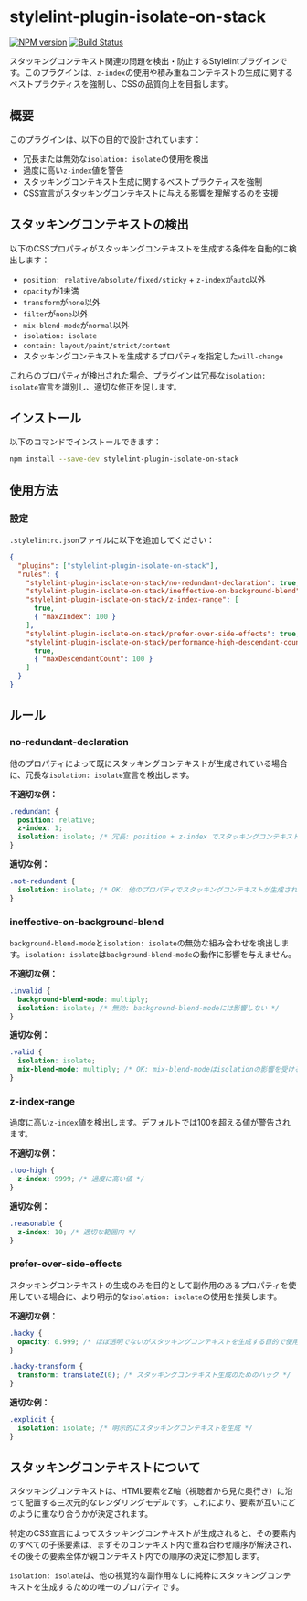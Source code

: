 # stylelint-plugin-isolate-on-stack

[![NPM version](https://img.shields.io/npm/v/stylelint-plugin-isolate-on-stack.svg)](https://www.npmjs.org/package/stylelint-plugin-isolate-on-stack)
[![Build Status](https://github.com/hiro0218/stylelint-plugin-isolate-on-stack/workflows/CI/badge.svg)](https://github.com/hiro0218/stylelint-plugin-isolate-on-stack/actions)

スタッキングコンテキスト関連の問題を検出・防止するStylelintプラグインです。このプラグインは、`z-index`の使用や積み重ねコンテキストの生成に関するベストプラクティスを強制し、CSSの品質向上を目指します。

## 概要

このプラグインは、以下の目的で設計されています：

- 冗長または無効な`isolation: isolate`の使用を検出
- 過度に高い`z-index`値を警告
- スタッキングコンテキスト生成に関するベストプラクティスを強制
- CSS宣言がスタッキングコンテキストに与える影響を理解するのを支援

## スタッキングコンテキストの検出

以下のCSSプロパティがスタッキングコンテキストを生成する条件を自動的に検出します：

- `position: relative/absolute/fixed/sticky` + `z-index`が`auto`以外
- `opacity`が1未満
- `transform`が`none`以外
- `filter`が`none`以外
- `mix-blend-mode`が`normal`以外
- `isolation: isolate`
- `contain: layout/paint/strict/content`
- スタッキングコンテキストを生成するプロパティを指定した`will-change`

これらのプロパティが検出された場合、プラグインは冗長な`isolation: isolate`宣言を識別し、適切な修正を促します。

## インストール

以下のコマンドでインストールできます：

```bash
npm install --save-dev stylelint-plugin-isolate-on-stack
```

## 使用方法

### 設定

`.stylelintrc.json`ファイルに以下を追加してください：

```json
{
  "plugins": ["stylelint-plugin-isolate-on-stack"],
  "rules": {
    "stylelint-plugin-isolate-on-stack/no-redundant-declaration": true,
    "stylelint-plugin-isolate-on-stack/ineffective-on-background-blend": true,
    "stylelint-plugin-isolate-on-stack/z-index-range": [
      true,
      { "maxZIndex": 100 }
    ],
    "stylelint-plugin-isolate-on-stack/prefer-over-side-effects": true,
    "stylelint-plugin-isolate-on-stack/performance-high-descendant-count": [
      true,
      { "maxDescendantCount": 100 }
    ]
  }
}
```

## ルール

### no-redundant-declaration

他のプロパティによって既にスタッキングコンテキストが生成されている場合に、冗長な`isolation: isolate`宣言を検出します。

**不適切な例：**

```css
.redundant {
  position: relative;
  z-index: 1;
  isolation: isolate; /* 冗長: position + z-index でスタッキングコンテキストが生成されている */
}
```

**適切な例：**

```css
.not-redundant {
  isolation: isolate; /* OK: 他のプロパティでスタッキングコンテキストが生成されていない */
}
```

### ineffective-on-background-blend

`background-blend-mode`と`isolation: isolate`の無効な組み合わせを検出します。`isolation: isolate`は`background-blend-mode`の動作に影響を与えません。

**不適切な例：**

```css
.invalid {
  background-blend-mode: multiply;
  isolation: isolate; /* 無効: background-blend-modeには影響しない */
}
```

**適切な例：**

```css
.valid {
  isolation: isolate;
  mix-blend-mode: multiply; /* OK: mix-blend-modeはisolationの影響を受ける */
}
```

### z-index-range

過度に高い`z-index`値を検出します。デフォルトでは100を超える値が警告されます。

**不適切な例：**

```css
.too-high {
  z-index: 9999; /* 過度に高い値 */
}
```

**適切な例：**

```css
.reasonable {
  z-index: 10; /* 適切な範囲内 */
}
```

### prefer-over-side-effects

スタッキングコンテキストの生成のみを目的として副作用のあるプロパティを使用している場合に、より明示的な`isolation: isolate`の使用を推奨します。

**不適切な例：**

```css
.hacky {
  opacity: 0.999; /* ほぼ透明でないがスタッキングコンテキストを生成する目的で使用 */
}

.hacky-transform {
  transform: translateZ(0); /* スタッキングコンテキスト生成のためのハック */
}
```

**適切な例：**

```css
.explicit {
  isolation: isolate; /* 明示的にスタッキングコンテキストを生成 */
}
```

## スタッキングコンテキストについて

スタッキングコンテキストは、HTML要素をZ軸（視聴者から見た奥行き）に沿って配置する三次元的なレンダリングモデルです。これにより、要素が互いにどのように重なり合うかが決定されます。

特定のCSS宣言によってスタッキングコンテキストが生成されると、その要素内のすべての子孫要素は、まずそのコンテキスト内で重ね合わせ順序が解決され、その後その要素全体が親コンテキスト内での順序の決定に参加します。

`isolation: isolate`は、他の視覚的な副作用なしに純粋にスタッキングコンテキストを生成するための唯一のプロパティです。
